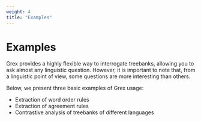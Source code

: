 ```yaml
---
weight: 4
title: "Examples"
---
```


# Examples

Grex provides a highly flexible way to interrogate treebanks, allowing you to ask almost any linguistic question. However, it is important to note that, from a linguistic point of view, some questions are more interesting than others.

Below, we present three basic examples of Grex usage:

- Extraction of word order rules
- Extraction of agreement rules
- Contrastive analysis of treebanks of different languages